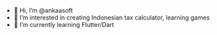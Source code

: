 - 👋 Hi, I’m @ankaasoft
- 👀 I’m interested in creating Indonesian tax calculator, learning games
- 🌱 I’m currently learning Flutter/Dart

<!---
ankaasoft/ankaasoft is a ✨ special ✨ repository because its `README.md` (this file) appears on your GitHub profile.
You can click the Preview link to take a look at your changes.
--->
